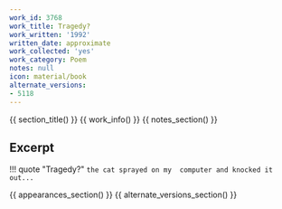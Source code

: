 ```yaml
---
work_id: 3768
work_title: Tragedy?
work_written: '1992'
written_date: approximate
work_collected: 'yes'
work_category: Poem
notes: null
icon: material/book
alternate_versions:
- 5118
---
```


{{ section_title() }}
{{ work_info() }}
{{ notes_section() }}
## Excerpt
!!! quote "Tragedy?"
    ```
    the cat sprayed on my 
    computer
    and knocked it
    out...
    ```

{{ appearances_section() }}
{{ alternate_versions_section() }}